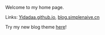 Welcome to my home page.

Links: [Yidadaa.github.io](https://Yidadaa.github.io), [blog.simplenaive.cn](https://blog.simplenaive.cn)

Try my new blog theme [here](https://github.com/Yidadaa/Issue-Blog-With-Github-Action)!

